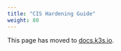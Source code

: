 ```yaml
---
title: "CIS Hardening Guide"
weight: 80
---
```


This page has moved to [docs.k3s.io](https://docs.k3s.io/security/hardening-guide).
